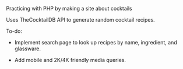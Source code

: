 
Practicing with PHP by making a site about cocktails

Uses TheCocktailDB API to generate random cocktail recipes.

To-do: 

* Implement search page to look up recipes by name, ingredient, and glassware.

* Add mobile and 2K/4K friendly media queries.
